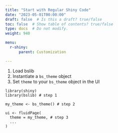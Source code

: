 ```yaml
---
title: "Start with Regular Shiny Code"
date: "2023-05-01T00:00:00"
draft: false  # Is this a draft? true/false
toc: false  # Show table of contents? true/false
type: docs  # Do not modify.
weight: 940

menu:
  r-shiny:
      parent: Customization

---
```


1. Load bslib
2. Instantiate a `bs_theme` object
3. Set `theme` to your `bs_theme` object in the UI

```
library(shiny)
library(bslib) # step 1

my_theme <- bs_theme() # step 2

ui <- fluidPage(
  theme = my_theme, # step 3
  ...
)  

